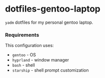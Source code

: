 # dotfiles-gentoo-laptop

`yadm` dotfiles for my personal gentoo laptop.

### Requirements

This configuration uses:

- `gentoo` - OS
- `hyprland` - window manager
- `bash` - shell
- `starship` - shell prompt customization

